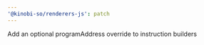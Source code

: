 ```yaml
---
'@kinobi-so/renderers-js': patch
---
```


Add an optional programAddress override to instruction builders
